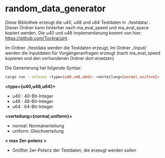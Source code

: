 # random_data_generator
Diese Bibliothek erzeugt die u40, u48 und u64 Testdaten in ./testdata/ . Dieser Ordner kann hinterher nach ma_eval_speed und ma_eval_space kopiert werden. Die u40 und u48 Implementierung kommt von hier: https://github.com/Tockra/uint .

Im Ordner ./testdata werden die Testdaten erzeugt,
Im Ordner ./input/ werden die Inputdaten für Vorgängeranfragen erzeugt (nach ma_eval_speed kopieren und den vorhandenen Ordner dort ersetzen)

Die Generierung hat folgende Syntax:
```bash
cargo run --release <type={u40,u48,u64}> <verteilung={normal,uniform}> <max 2er-potenz>
```

**<type={u40,u48,u64}>**
- u40 : 40-Bit-Integer
- u48 : 48-Bit-Integer
- u64 : 64-Bit-Integer

**<verteilung={normal,uniform}>**
- normal: Normalverteilung
- uniform: Gleichverteilung

**< max 2er-potenz >**
- Größter 2er-Potenz der Testdaten, die erzeugt werden sollen